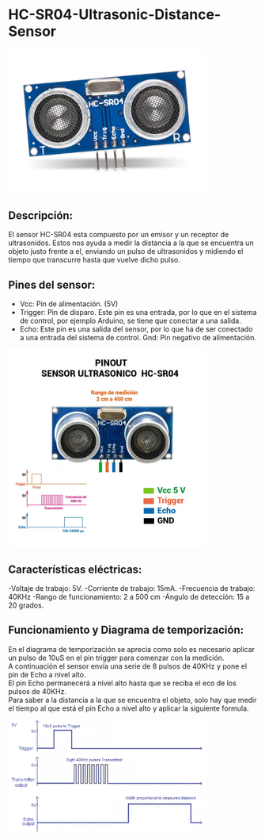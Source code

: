 # HC-SR04-Ultrasonic-Distance-Sensor
<img src="general.webp" alt="sensor HC SR04" width="400">

## Descripción:
El sensor HC-SR04 esta compuesto por un
emisor y un receptor de ultrasonidos.
Estos nos ayuda a medir la distancia a la
que se encuentra un objeto justo frente a
el, enviando un pulso de ultrasonidos y
midiendo el tiempo que transcurre hasta
que vuelve dicho pulso.

## Pines del sensor:
- Vcc: Pin de alimentación. (5V)
- Trigger: Pin de disparo. Este pin es una entrada, por lo que en el sistema de control,
por ejemplo Arduino, se tiene que conectar a una salida.
- Echo: Este pin es una salida del sensor, por lo que ha de ser conectado a una
entrada del sistema de control.
Gnd: Pin negativo de alimentación.

<img src="pines.jpg" alt="pines del sensor" width="400">

## Características eléctricas:
-Voltaje de trabajo: 5V.
-Corriente de trabajo: 15mA.
-Frecuencia de trabajo: 40KHz
-Rango de funcionamiento: 2 a 500 cm
-Ángulo de detección: 15 a 20 grados.

## Funcionamiento y Diagrama de temporización:  
En el diagrama de temporización se aprecia como solo es necesario aplicar un pulso
de 10uS en el pin trigger para comenzar con la medición.  
A continuación el sensor envía una serie de 8 pulsos de 40KHz y pone el pin de Echo
a nivel alto.  
El pin Echo permanecerá a nivel alto hasta que se reciba el eco de los pulsos de
40KHz.  
Para saber a la distancia a la que se encuentra el objeto, solo hay que medir el
tiempo al que está el pin Echo a nivel alto y aplicar la siguiente formula.

<img src="diagrama.png" alt="pines del sensor" width="400">
